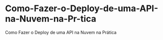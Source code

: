 # Como-Fazer-o-Deploy-de-uma-API-na-Nuvem-na-Pr-tica
 Como Fazer o Deploy de uma API na Nuvem na Prática
